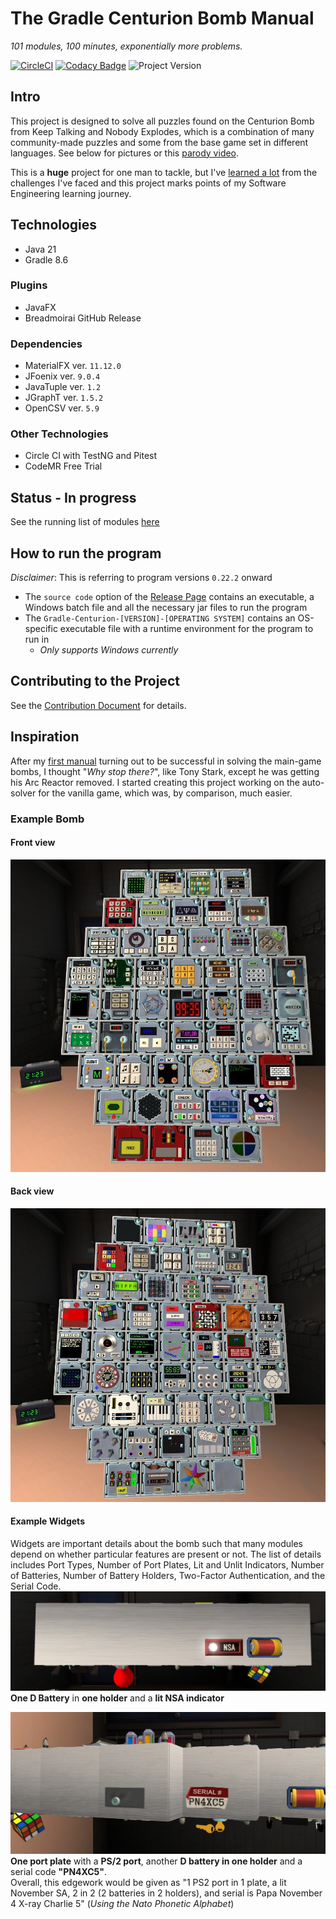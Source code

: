 # The Gradle Centurion Bomb Manual
*101 modules, 100 minutes, exponentially more problems.*

[![CircleCI](https://circleci.com/gh/Ultraviolet-Ninja/GradleCenturion/tree/main.svg?style=shield)](https://circleci.com/gh/Ultraviolet-Ninja/GradleCenturion/tree/main)
[![Codacy Badge](https://app.codacy.com/project/badge/Grade/b4b8571475d543a2afc720f5f96ae2cf)](https://www.codacy.com/gh/Ultraviolet-Ninja/GradleCenturion/dashboard?utm_source=github.com&amp;utm_medium=referral&amp;utm_content=Ultraviolet-Ninja/GradleCenturion&amp;utm_campaign=Badge_Grade)
![Project Version](https://img.shields.io/badge/version-0.23.3-blueviolet)

## Intro
This project is designed to solve all puzzles found on the Centurion Bomb from Keep Talking and Nobody Explodes, which
is a combination of many community-made puzzles and some from the base game set in different languages. See below
for pictures or this [parody video](https://www.youtube.com/watch?v=krRPQQz524I).<br>

This is a **huge** project for one man to tackle, but I've [learned a lot](Learned.md) from the challenges I've faced
and this project marks points of my Software Engineering learning journey.

## Technologies
- Java 21
- Gradle 8.6

### Plugins
- JavaFX
- Breadmoirai GitHub Release

### Dependencies
- MaterialFX ver. `11.12.0`
- JFoenix ver. `9.0.4`
- JavaTuple ver. `1.2`
- JGraphT ver. `1.5.2`
- OpenCSV ver. `5.9`

### Other Technologies
- Circle CI with TestNG and Pitest
- CodeMR Free Trial

## Status - In progress
See the running list of modules [here](Progress.md)

## How to run the program
*Disclaimer*: This is referring to program versions `0.22.2` onward
- The `source code` option of the [Release Page](https://github.com/Ultraviolet-Ninja/GradleCenturion/releases) contains an executable, a Windows batch file and all the
necessary jar files to run the program
- The `Gradle-Centurion-[VERSION]-[OPERATING SYSTEM]` contains an OS-specific executable file with a runtime 
environment for the program to run in
  - *Only supports Windows currently*

## Contributing to the Project

See the [Contribution Document](CONTRIBUTING.md) for details.

## Inspiration

After my [first manual](https://github.com/Ultraviolet-Ninja/KTANE_Java_Bomb_Manual) turning out to be successful in solving the main-game bombs, I thought "*Why stop there?*", like Tony Stark, except he was getting his Arc Reactor removed.
I started creating this project working on the auto-solver for the vanilla game, which was, by comparison, much easier. 

### Example Bomb

#### Front view
![Front](markdown/Front.jpg)

#### Back view
![Back](markdown/Back.jpg)

#### Example Widgets
Widgets are important details about the bomb such that many modules depend on whether particular features are present or
not. The list of details includes Port Types, Number of Port Plates, Lit and Unlit Indicators, Number of Batteries,
Number of Battery Holders, Two-Factor Authentication, and the Serial Code.
![WidgetOne](markdown/Widget1.jpg)
**One D Battery** in **one holder** and a **lit NSA indicator**

![WidgetTwo](markdown/Widget2.jpg)
**One port plate** with a **PS/2 port**, another **D battery in one holder** and a serial code **"PN4XC5"**.<br>
Overall, this edgework would be given as "1 PS2 port in 1 plate, a lit November SA, 2 in 2 (2 batteries in 2 holders),
and serial is Papa November 4 X-ray Charlie 5" (_Using the Nato Phonetic Alphabet_)
